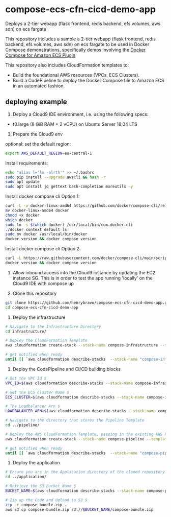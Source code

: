# compose-ecs-cfn-cicd-demo-app
Deploys a 2-tier webapp (flask frontend, redis backend, efs volumes, aws sdn) on ecs fargate

This repository includes a sample a 2-tier webapp (flask frontend, redis backend, efs volumes, aws sdn) on ecs fargate to be used in Docker Compose demonstrations, specifically demos involving the [Docker Compose for Amazon ECS Plugin](https://docs.docker.com/cloud/ecs-integration/)

This repository also includes CloudFormation templates to:
- Build the foundational AWS resources (VPCs, ECS Clusters).
- Build a CodePipeline to deploy the Docker Compose file to Amazon ECS in an
  automated fashion.

## deploying example

1. Deploy a Cloud9 IDE environment, i.e. using the following specs:
- t3.large (8 GiB RAM + 2 vCPU) on Ubuntu Server 18.04 LTS

1. Prepare the Cloud9 env

optional: set the default region:

```bash
export AWS_DEFAULT_REGION=eu-central-1
```

Install requirements:

```bash
echo "alias l='ls -alrth'" >> ~/.bashrc  
sudo pip install --upgrade awscli && hash -r
sudo apt update
sudo apt install jq gettext bash-completion moreutils -y
```

Install docker compose cli Option 1:
```bash
curl -L -o docker-linux-amd64 https://github.com/docker/compose-cli/releases/download/v1.0.31/docker-linux-amd64
mv docker-linux-amd64 docker
chmod +x docker
which docker
sudo ln -s $(which docker) /usr/local/bin/com.docker.cli
./docker context default ls
sudo mv docker /usr/local/bin/docker
docker version && docker compose version
```

Install docker compose cli Option 2:
```bash
curl -L https://raw.githubusercontent.com/docker/compose-cli/main/scripts/install/install_linux.sh | sh
docker version && docker compose version
```

1. Allow inbound access into the Cloud9 instance by updating the EC2 instance SG. This is in order to test the app running 'locally' on the Cloud9 IDE with compose up

1. Clone this repository
```bash
git clone https://github.com/henrybravo/compose-ecs-cfn-cicd-demo-app.git
cd compose-ecs-cfn-cicd-demo-app
```

1. Deploy the infrastructure

```bash
# Navigate to the Infrastructure Directory 
cd infrastructure/

# Deploy the CloudFormation Template 
aws cloudformation create-stack --stack-name compose-infrastructure --template-body file://cloudformation.yaml --capabilities CAPABILITY_IAM

# get notified when ready
until [[ `aws cloudformation describe-stacks  --stack-name "compose-infrastructure"  --query "Stacks[0].[StackStatus]"   --output text` == "CREATE_COMPLETE" ]]; do  echo "The stack is NOT in a state of CREATE_COMPLETE at `date`";  sleep 30; done && echo "The Stack is built at `date` - Please proceed"
```

1. Deploy the CodePipeline and CI/CD building blocks

```bash
# Set the VPC Id $ 
VPC_ID=$(aws cloudformation describe-stacks --stack-name compose-infrastructure --query "Stacks[0].Outputs[?OutputKey=='VpcId'].OutputValue" --output text)

# Set the ECS Cluster Name $ 
ECS_CLUSTER=$(aws cloudformation describe-stacks --stack-name compose-infrastructure --query "Stacks[0].Outputs[?OutputKey=='ClusterName'].OutputValue" --output text)

# The Loadbalancer Arn $ 
LOADBALANCER_ARN=$(aws cloudformation describe-stacks --stack-name compose-infrastructure --query "Stacks[0].Outputs[?OutputKey=='LoadbalancerId'].OutputValue" --output text)

# Navigate to the directory that stores the Pipeline Template 
cd ../pipeline/ 

# Deploy the AWS CloudFormation Template, passing in the existing AWS Resource Paramaters 
aws cloudformation create-stack --stack-name compose-pipeline --template-body file://cloudformation.yaml --capabilities CAPABILITY_IAM --parameters ParameterKey=ExistingAwsVpc,ParameterValue=$VPC_ID ParameterKey=ExistingEcsCluster,ParameterValue=$ECS_CLUSTER ParameterKey=ExistingLoadbalancer,ParameterValue=$LOADBALANCER_ARN

# get notified when ready
until [[ `aws cloudformation describe-stacks  --stack-name "compose-pipeline" --query "Stacks[0].[StackStatus]"   --output text` == "CREATE_COMPLETE" ]]; do  echo "The stack is NOT in a state of CREATE_COMPLETE at `date`";  sleep 30; done && echo "The Stack is built at `date` - Please proceed"
```

1. Deploy the application
```bash
# Ensure you are in the Application directory of the cloned repository $ 
cd ../application/

# Retrieve the S3 Bucket Name $ 
BUCKET_NAME=$(aws cloudformation describe-stacks --stack-name compose-pipeline --query "Stacks[0].Outputs[?OutputKey=='S3BucketName'].OutputValue" --output text)

# Zip up the Code and Upload to S3 $ 
zip -r compose-bundle.zip . 
aws s3 cp compose-bundle.zip s3://$BUCKET_NAME/compose-bundle.zip
```

